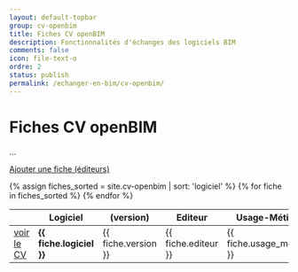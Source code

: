 ```yaml
---
layout: default-topbar
group: cv-openbim
title: Fiches CV openBIM
description: Fonctionnalités d'échanges des logiciels BIM
comments: false
icon: file-text-o
ordre: 2
status: publish
permalink: /echanger-en-bim/cv-openbim/
---
```


# Fiches CV openBIM

...

<div class="row">
  <div class="col-12">
    <p class="text-right"><a class="btn btn-sm btn-secondary" href="/echanger-en-bim/fiches-echanges/nouvelle/" role="button"><i class="fa fa-plus" aria-hidden="true"></i> Ajouter une fiche (éditeurs)</a></p>
  </div>
</div>

<div class="row">
  <div class="col-12">
    <table id="tablecv" class="table table-responsive-lg">
      <thead class="thead-light">
        <tr>
          <th></th>
          <th>Logiciel</th>
          <th>(version)</th>
          <th>Editeur</th>
          <th>Usage-Métier</th>
          <th>Mise à jour</th>
        </tr>
      </thead>
      <tbody>
        {% assign fiches_sorted = site.cv-openbim | sort: 'logiciel' %}
        {% for fiche in fiches_sorted %}
          <tr>
            <td><a class="btn btn-primary btn-sm" href="{{ fiche.url }}" role="button"><i class="fa fa-file-text-o" aria-hidden="true"></i> voir le CV</a></td>              
            <td><strong>{{ fiche.logiciel }}</strong></td>
            <td>{{ fiche.version }}</td>
            <td>{{ fiche.editeur }}</td>
            <td>{{ fiche.usage_metier }}</td>
            <td><i class="fa fa-clock-o" aria-hidden="true"></i> {{ fiche.date_maj }}</td>
          </tr>
        {% endfor %}
      </tbody>
    </table>
  </div>
</div>
